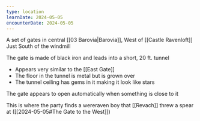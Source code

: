 ```yaml
---
type: location
learnDate: 2024-05-05
encounterDate: 2024-05-05
---
```

A set of gates in central [[03 Barovia|Barovia]], West of [[Castle Ravenloft]]
Just South of the windmill

The gate is made of black iron and leads into a short, 20 ft. tunnel
- Appears very similar to the [[East Gate]] 
- The floor in the tunnel is metal but is grown over
- The tunnel ceiling has gems in it making it look like stars

The gate appears to open automatically when something is close to it

This is where the party finds a wereraven boy that [[Revach]] threw a spear at ([[2024-05-05#The Gate to the West]])
